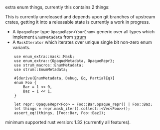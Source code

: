 extra enum things, currently this contains 2 things:

This is currently unreleased and depends upon git branches of upstream crates,
getting it into a releasable state is currently a work in progress.

* A `OpaqueRepr` type `OpaqueRepr<YourEnum>` generic over all types which implement `EnumMetadata` from [strum](https://github.com)
* A `MaskIterator` which iterates over unique single bit non-zero enum variants.



```
    use enum_extra::mask::Mask;
    use enum_extra::{OpaqueMetadata, OpaqueRepr};
    use strum_macros::EnumMetadata;
    use strum::EnumMetadata;

    #[derive(EnumMetadata, Debug, Eq, PartialEq)]
    enum Foo {
        Bar = 1 << 0,
        Baz = 1 << 1,
    }

    let repr: OpaqueRepr<Foo> = Foo::Bar.opaque_repr() | Foo::Baz;
    let things = repr.mask_iter().collect::<Vec<Foo>>();
    assert_eq!(things, [Foo::Bar, Foo::Baz]);
```

minimum supported rust version: 1.32 (currently all features).
